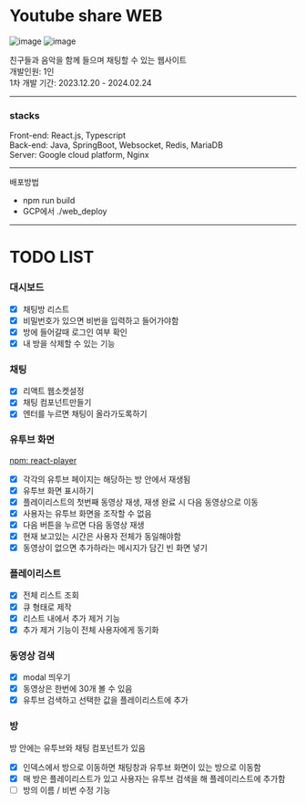 # Youtube share WEB
![image](https://github.com/semihumanbeing/youtube-share/assets/99929191/63dad01e-07bf-45ad-93f2-78514263880b)
![image](https://github.com/semihumanbeing/youtube-share/assets/99929191/b9ab0cf0-b828-44ec-b3d4-cab25c97bc46)

친구들과 음악을 함께 들으며 채팅할 수 있는 웹사이트 <br>
개발인원: 1인 <br>
1차 개발 기간: 2023.12.20 - 2024.02.24 <br>

---
### stacks
Front-end: React.js, Typescript <br>
Back-end: Java, SpringBoot, Websocket, Redis, MariaDB <br>
Server: Google cloud platform, Nginx <br>

---
배포방법
- npm run build
- GCP에서 ./web_deploy

---
# TODO LIST
### 대시보드
- [x]  채팅방 리스트
- [x]  비밀번호가 있으면 비번을 입력하고 들어가야함
- [x]  방에 들어갈때 로그인 여부 확인
- [x]  내 방을 삭제할 수 있는 기능

### 채팅

- [x]  리액트 웹소켓설정
- [x]  채팅 컴포넌트만들기
- [x]  엔터를 누르면 채팅이 올라가도록하기

### 유투브 화면

[npm: react-player](https://www.npmjs.com/package/react-player)

- [x]  각각의 유투브 페이지는 해당하는 방 안에서 재생됨
- [x]  유투브 화면 표시하기
- [x]  플레이리스트의 첫번째 동영상 재생, 재생 완료 시 다음 동영상으로 이동
- [x]  사용자는 유투브 화면을 조작할 수 없음
- [x]  다음 버튼을 누르면 다음 동영상 재생
- [x]  현재 보고있는 시간은 사용자 전체가 동일해야함
- [x]  동영상이 없으면 추가하라는 메시지가 담긴 빈 화면 넣기

### 플레이리스트

- [x]  전체 리스트 조회
- [x]  큐 형태로 제작
- [x]  리스트 내에서 추가 제거 기능
- [x]  추가 제거 기능이 전체 사용자에게 동기화

### 동영상 검색

- [x]  modal 띄우기
- [x]  동영상은 한번에 30개 볼 수 있음
- [x]  유투브 검색하고 선택한 값을 플레이리스트에 추가

### 방

방 안에는 유투브와 채팅 컴포넌트가 있음

- [x]  인덱스에서 방으로 이동하면 채팅창과 유투브 화면이 있는 방으로 이동함
- [x]  매 방은 플레이리스트가 있고 사용자는 유투브 검색을 해 플레이리스트에 추가함
- [ ]  방의 이름 / 비번 수정 기능
